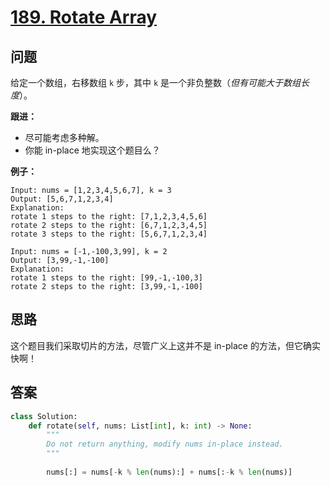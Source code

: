 # [189. Rotate Array](https://leetcode.com/problems/rotate-array/)

## 问题

给定一个数组，右移数组 `k` 步，其中 `k` 是一个非负整数（*但有可能大于数组长度*）。

**跟进：**

- 尽可能考虑多种解。
- 你能 in-place 地实现这个题目么？

**例子：**

```
Input: nums = [1,2,3,4,5,6,7], k = 3
Output: [5,6,7,1,2,3,4]
Explanation:
rotate 1 steps to the right: [7,1,2,3,4,5,6]
rotate 2 steps to the right: [6,7,1,2,3,4,5]
rotate 3 steps to the right: [5,6,7,1,2,3,4]

Input: nums = [-1,-100,3,99], k = 2
Output: [3,99,-1,-100]
Explanation: 
rotate 1 steps to the right: [99,-1,-100,3]
rotate 2 steps to the right: [3,99,-1,-100]
```

## 思路

这个题目我们采取切片的方法，尽管广义上这并不是 in-place 的方法，但它确实快啊！

## 答案

```python
class Solution:
    def rotate(self, nums: List[int], k: int) -> None:
        """
        Do not return anything, modify nums in-place instead.
        """
        
        nums[:] = nums[-k % len(nums):] + nums[:-k % len(nums)]
```